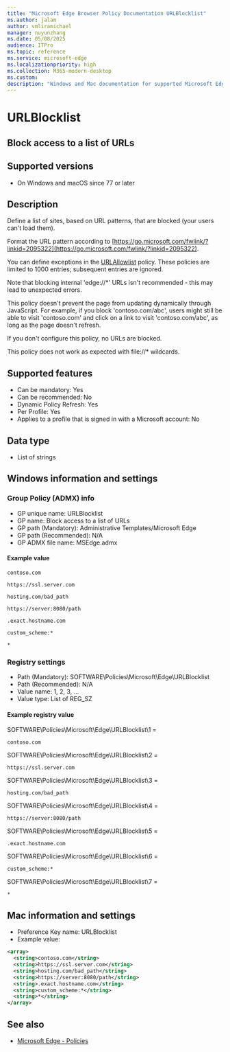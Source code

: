 ```yaml
---
title: "Microsoft Edge Browser Policy Documentation URLBlocklist"
ms.author: jalam
author: vmliramichael
manager: nuyunzhang
ms.date: 05/08/2025
audience: ITPro
ms.topic: reference
ms.service: microsoft-edge
ms.localizationpriority: high
ms.collection: M365-modern-desktop
ms.custom:
description: "Windows and Mac documentation for supported Microsoft Edge Browser policy: Block access to a list of URLs"
---
```


<!--THIS FILE IS AUTOMATICALLY GENERATED. MANUAL CHANGES WILL BE OVERWRITTEN.-->
<!--Please contact the Microsoft Edge Manageability team with any questions.-->

# URLBlocklist

## Block access to a list of URLs


## Supported versions

- On Windows and macOS since 77 or later

## Description

Define a list of sites, based on URL patterns, that are blocked (your users can't load them).

Format the URL pattern according to [https://go.microsoft.com/fwlink/?linkid=2095322](https://go.microsoft.com/fwlink/?linkid=2095322).

You can define exceptions in the [URLAllowlist](URLAllowlist.md) policy. These policies are limited to 1000 entries; subsequent entries are ignored.

Note that blocking internal 'edge://*' URLs isn't recommended - this may lead to unexpected errors.

This policy doesn't prevent the page from updating dynamically through JavaScript. For example, if you block 'contoso.com/abc', users might still be able to visit 'contoso.com' and click on a link to visit 'contoso.com/abc', as long as the page doesn't refresh.

If you don't configure this policy, no URLs are blocked.

This policy does not work as expected with file://* wildcards.

## Supported features

- Can be mandatory: Yes
- Can be recommended: No
- Dynamic Policy Refresh: Yes
- Per Profile: Yes
- Applies to a profile that is signed in with a Microsoft account: No

## Data type

- List of strings

## Windows information and settings

### Group Policy (ADMX) info

- GP unique name: URLBlocklist
- GP name: Block access to a list of URLs
- GP path (Mandatory): Administrative Templates/Microsoft Edge
- GP path (Recommended): N/A
- GP ADMX file name: MSEdge.admx

#### Example value

```
contoso.com
```

```
https://ssl.server.com
```

```
hosting.com/bad_path
```

```
https://server:8080/path
```

```
.exact.hostname.com
```

```
custom_scheme:*
```

```
*
```

### Registry settings

- Path (Mandatory): SOFTWARE\Policies\Microsoft\Edge\URLBlocklist
- Path (Recommended): N/A
- Value name: 1, 2, 3, ...
- Value type: List of REG_SZ

#### Example registry value

SOFTWARE\Policies\Microsoft\Edge\URLBlocklist\1 =
```
contoso.com
```

SOFTWARE\Policies\Microsoft\Edge\URLBlocklist\2 =
```
https://ssl.server.com
```

SOFTWARE\Policies\Microsoft\Edge\URLBlocklist\3 =
```
hosting.com/bad_path
```

SOFTWARE\Policies\Microsoft\Edge\URLBlocklist\4 =
```
https://server:8080/path
```

SOFTWARE\Policies\Microsoft\Edge\URLBlocklist\5 =
```
.exact.hostname.com
```

SOFTWARE\Policies\Microsoft\Edge\URLBlocklist\6 =
```
custom_scheme:*
```

SOFTWARE\Policies\Microsoft\Edge\URLBlocklist\7 =
```
*
```




## Mac information and settings

- Preference Key name: URLBlocklist
- Example value:

```xml
<array>
  <string>contoso.com</string>
  <string>https://ssl.server.com</string>
  <string>hosting.com/bad_path</string>
  <string>https://server:8080/path</string>
  <string>.exact.hostname.com</string>
  <string>custom_scheme:*</string>
  <string>*</string>
</array>
```

## See also
- [Microsoft Edge - Policies](../microsoft-edge-policies.md)
